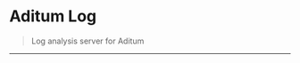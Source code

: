 # Aditum Log

> Log analysis server for Aditum

-------------------------------------------------------------------------------
